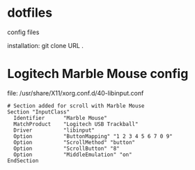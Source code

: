 dotfiles
========


config files


installation: git clone URL .

# Logitech Marble Mouse config

file: /usr/share/X11/xorg.conf.d/40-libinput.conf

```
# Section added for scroll with Marble Mouse
Section "InputClass"
  Identifier      "Marble Mouse"
  MatchProduct    "Logitech USB Trackball"
  Driver          "libinput"
  Option          "ButtonMapping" "1 2 3 4 5 6 7 0 9"
  Option          "ScrollMethod" "button"
  Option          "ScrollButton" "8"
  Option          "MiddleEmulation" "on"
EndSection
```

